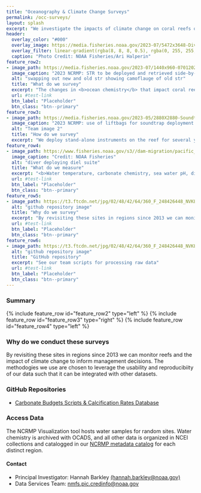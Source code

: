 ```yaml
---
title: "Oceanography & Climate Change Surveys"
permalink: /occ-surveys/
layout: splash
excerpt: "We investigate the impacts of climate change on coral reefs of the U.S. Pacific Islands to inform resilience-based management. In synchrony with other surveys, we focus on studying carbonate chemistry, carbonate budgets and ocean warming."
header:
  overlay_color: "#000"
  overlay_image: https://media.fisheries.noaa.gov/2023-07/5472x3648-Diver-collectS-STR-ARI-Halperin-PIFSC.JPG
  overlay_filter: linear-gradient(rgba(8, 8, 8, 0.5), rgba(0, 255, 255, 0.42))
  caption: "Photo Credit: NOAA Fisheries/Ari Halperin"
feature_row2:
- image_path: https://media.fisheries.noaa.gov/2023-07/1440x960-07012023-STR-installedited-PIFSC.jpg
  image_caption: "2023 NCRMP: STR to be deployed and retrieved side-by-side. Credit: NOAA Fisheries"
  alt: "swapping out new and old str showing camoflauge of old str"
  title: "What do we survey"
  excerpt: "The changes in <b>ocean chemistry</b> that impact coral reef ecosystems, such as investigating how <b>thermal stress</b> impacts coral, how water temperature changes with depth in coral reefs, and whether coral reefs are <b>growing or shrinking</b>."
  url: #test-link
  btn_label: "Placeholder"
  btn_class: "btn--primary"
feature_row3:
- image_path: https://media.fisheries.noaa.gov/2023-05/2880X2880-Soundtrap-deployment-JWM-PIFSC.jpg
  image_caption: "2023 NCRMP: use of liftbags for soundtrap deployment. Credit: NOAA Fisheries"
  alt: "Team image 2"
  title: "How do we survey"
  excerpt: "We deploy stand-alone instruments on the reef for several years such as <b>STRs</b> (subsurface-temperature-recorders), <b>CAUs</b>  (calcium-accretion-units), and <b>BMUs</b> (bioerosion-monitoring-units). We also deploy an assortment of instruments called a <b>diel suite</b> for a week (includes PAR, DO, ADCP, pH, etc.). <b>Water samples and CTD surveys</b> are conducted off dive boats or NOAA research vessels at random, fixed, and offshore sites. The <b>carbonate budgets</b> methodology, which we adapted for Pacific coral reefs, estimates whether a reef is growing, shrinking, or at a tipping point."
feature_row4:
- image_path: https://www.fisheries.noaa.gov/s3//dam-migration/pacific_islands_ecosystem_science.jpg?itok=z_yxxhzO
  image_caption: "Credit: NOAA Fisheries"
  alt: "diver deploying diel suite"
  title: "What do we measure"
  excerpt: "<b>Water temperature, carbonate chemistry, sea water pH, dissolved oxygen (DO), photosynthetic active radiation (PAR),</b> and more. We also measure the rate of <b>calcification</b> at fixed sites using carbonate budgets as a proxy."
  url: #test-link
  btn_label: "Placeholder"
  btn_class: "btn--primary"
feature_row5:
- image_path: https://t3.ftcdn.net/jpg/02/48/42/64/360_F_248426448_NVKLywWqArG2ADUxDq6QprtIzsF82dMF.jpg
  alt: "github repository image"
  title: "Why do we survey"
  excerpt: "By revisiting these sites in regions since 2013 we can monitor reefs and the impact of climate change."
  url: #test-link
  btn_label: "Placeholder"
  btn_class: "btn--primary"
feature_row6:
- image_path: https://t3.ftcdn.net/jpg/02/48/42/64/360_F_248426448_NVKLywWqArG2ADUxDq6QprtIzsF82dMF.jpg
  alt: "github repository image"
  title: "GitHub repository"
  excerpt: "See our team scripts for processing raw data"
  url: #test-link
  btn_label: "Placeholder"
  btn_class: "btn--primary"
---
```

### Summary

{% include feature_row id="feature_row2" type="left" %}
{% include feature_row id="feature_row3" type="right" %}
{% include feature_row id="feature_row4" type="left" %}

### Why do we conduct these surveys
By revisiting these sites in regions since 2013 we can monitor reefs and the impact of climate change to inform management decisions. The methodogies we use are chosen to leverage the usability and reproducibiity of our data such that it can be integrated with other datasets.

### GitHub Repositories
<ul>
<li><a href="https://github.com/hannahbarkley/reefbudgetR" target ="_blank">Carbonate Budgets Scripts & Calcification Rates Database</a></li>
</ul>

### Access Data
The NCRMP Visualization tool hosts water samples for random sites. Water chemistry is archived with OCADS, and all other data is organized in NCEI collections and catalogged in our <a href = "https://www.fisheries.noaa.gov/inport/item/28844" target = "_blank">NCRMP metadata catalog</a> for each distinct region.

#### Contact
<ul>
<li>Principal Investigator: Hannah Barkley <a href="mailto:hannah.barkley@noaa.gov">(hannah.barkley@noaa.gov)</a></li>
<li>Data Services Team: <a href="mailto:nmfs.pic.credinfo@noaa.gov">nmfs.pic.credinfo@noaa.gov</a></li>